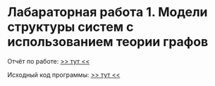 # Лабараторная работа 1. Модели структуры систем с использованием теории графов

Отчёт по работе: [>> тут <<](https://github.com/Kirpo97/MMTS_labs/blob/main/lab_1/1.pdf)

Исходный код программы: [>> тут <<](https://github.com/Kirpo97/MMTS_labs/blob/main/lab_1/topological_decomposing_graph.ipynb)
